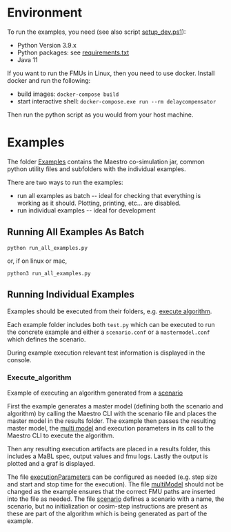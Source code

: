# Environment

To run the examples, you need (see also script [setup_dev.ps1](Examples/setup_dev.ps1)):
- Python Version 3.9.x
- Python packages: see [requirements.txt](./Examples/requirements.txt)
- Java 11

If you want to run the FMUs in Linux, then you need to use docker. 
Install docker and run the following:
- build images: `docker-compose build`
- start interactive shell: `docker-compose.exe run --rm delaycompensator`

Then run the python script as you would from your host machine.

# Examples

The folder [Examples](./Examples) contains the Maestro co-simulation jar, common python utility files and subfolders with the individual examples.

There are two ways to run the examples: 
- run all examples as batch -- ideal for checking that everything is working as it should. Plotting, printing, etc... are disabled.
- run individual examples -- ideal for development

## Running All Examples As Batch

```
python run_all_examples.py
```
or, if on linux or mac,
```
python3 run_all_examples.py
```

## Running Individual Examples

Examples should be executed from their folders, e.g. [execute algorithm](./Examples/execute_algorithm).

Each example folder includes both `test.py` which can be executed to run the concrete example and either a `scenario.conf` or a `mastermodel.conf` which defines the scenario.

During example execution relevant test information is displayed in the console.

### Execute_algorithm

Example of executing an algorithm generated from a [scenario](./Examples/execute_algorithm/scenario.conf)

First the example generates a master model (defining both the scenario and algorithm) by calling the Maestro CLI with the scenario file and places the master model in the results folder. The example then passes the resulting master model, the [multi model](./Examples/execute_algorithm/multiModel.json) and execution parameters in its call to the Maestro CLI to execute the algorithm.

Then any resulting execution artifacts are placed in a results folder, this includes a MaBL spec, output values and fmu logs. Lastly the output is plotted and a graf is displayed.

The file [executionParameters](./Examples/execute_algorithm/executionParameters.json) can be configured as needed (e.g. step size and start and stop time for the execution).
The file [multiModel](./Examples/execute_algorithm/multiModel.json) should not be changed as the example ensures that the correct FMU paths are inserted into the file as needed.
The file [scenario](./Examples/execute_algorithm/scenario.conf) defines a scenario with a name, the scenario, but no initialization or cosim-step instructions are present as these are part of the algorithm which is being generated as part of the example.


